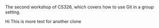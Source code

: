

The second workshop of CS326, which covers how to use Git in a group setting.

Hi
This is more text for another clone
